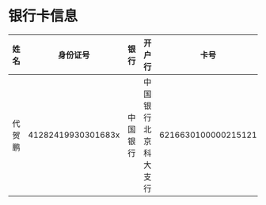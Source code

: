# 银行卡信息





| 姓名   | 身份证号           | 银行     | 开户行               | 卡号                |
| ------ | ------------------ | -------- | -------------------- | ------------------- |
| 代贺鹏 | 41282419930301683x | 中国银行 | 中国银行北京科大支行 | 6216630100000215121 |

